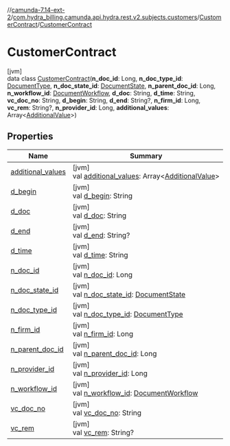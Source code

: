 //[camunda-7.14-ext-2](../../../../index.md)/[com.hydra_billing.camunda.api.hydra.rest.v2.subjects.customers](../../index.md)/[CustomerContract](../index.md)/[CustomerContract](index.md)

# CustomerContract

[jvm]\
data class [CustomerContract](index.md)(**n_doc_id**: Long, **n_doc_type_id**: [DocumentType](../../../com.hydra_billing.camunda.api.hydra.common_types/-document-type/index.md), **n_doc_state_id**: [DocumentState](../../../com.hydra_billing.camunda.api.hydra.common_types/-document-state/index.md), **n_parent_doc_id**: Long, **n_workflow_id**: [DocumentWorkflow](../../../com.hydra_billing.camunda.api.hydra.common_types/-document-workflow/index.md), **d_doc**: String, **d_time**: String, **vc_doc_no**: String, **d_begin**: String, **d_end**: String?, **n_firm_id**: Long, **vc_rem**: String?, **n_provider_id**: Long, **additional_values**: Array<[AdditionalValue](../../../com.hydra_billing.camunda.api.hydra.common_types/-additional-value/index.md)>)

## Properties

| Name | Summary |
|---|---|
| [additional_values](additional_values.md) | [jvm]<br>val [additional_values](additional_values.md): Array<[AdditionalValue](../../../com.hydra_billing.camunda.api.hydra.common_types/-additional-value/index.md)> |
| [d_begin](d_begin.md) | [jvm]<br>val [d_begin](d_begin.md): String |
| [d_doc](d_doc.md) | [jvm]<br>val [d_doc](d_doc.md): String |
| [d_end](d_end.md) | [jvm]<br>val [d_end](d_end.md): String? |
| [d_time](d_time.md) | [jvm]<br>val [d_time](d_time.md): String |
| [n_doc_id](n_doc_id.md) | [jvm]<br>val [n_doc_id](n_doc_id.md): Long |
| [n_doc_state_id](n_doc_state_id.md) | [jvm]<br>val [n_doc_state_id](n_doc_state_id.md): [DocumentState](../../../com.hydra_billing.camunda.api.hydra.common_types/-document-state/index.md) |
| [n_doc_type_id](n_doc_type_id.md) | [jvm]<br>val [n_doc_type_id](n_doc_type_id.md): [DocumentType](../../../com.hydra_billing.camunda.api.hydra.common_types/-document-type/index.md) |
| [n_firm_id](n_firm_id.md) | [jvm]<br>val [n_firm_id](n_firm_id.md): Long |
| [n_parent_doc_id](n_parent_doc_id.md) | [jvm]<br>val [n_parent_doc_id](n_parent_doc_id.md): Long |
| [n_provider_id](n_provider_id.md) | [jvm]<br>val [n_provider_id](n_provider_id.md): Long |
| [n_workflow_id](n_workflow_id.md) | [jvm]<br>val [n_workflow_id](n_workflow_id.md): [DocumentWorkflow](../../../com.hydra_billing.camunda.api.hydra.common_types/-document-workflow/index.md) |
| [vc_doc_no](vc_doc_no.md) | [jvm]<br>val [vc_doc_no](vc_doc_no.md): String |
| [vc_rem](vc_rem.md) | [jvm]<br>val [vc_rem](vc_rem.md): String? |
